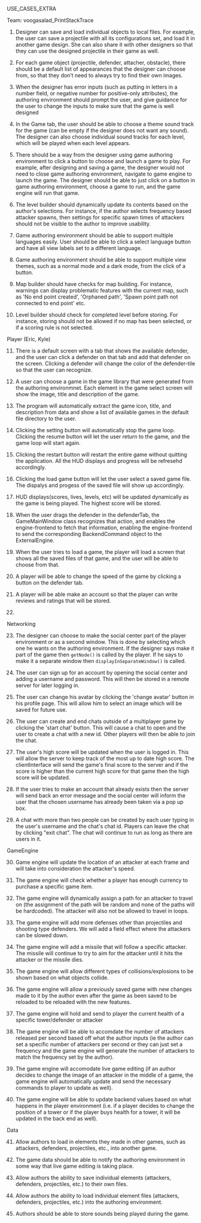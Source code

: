 USE_CASES_EXTRA

Team: voogasalad_PrintStackTrace

1. Designer can save and load individual objects to local files. For example, the user can save a projectile with all its configurations set, and load it in another game design. She can also share it with other designers so that they can use the designed projectile in their game as well.

2. For each game object (projectile, defender, attacher, obstacle), there should be a default list of appearances that the designer can choose from, so that they don’t need to always try to find their own images. 

3. When the designer has error inputs (such as putting in letters in a number field, or negative number for positive-only attributes), the authoring environment should prompt the user, and give guidance for the user to change the inputs to make sure that the game is well designed

4.  In the Game tab, the user should be able to choose a theme sound track for the game (can be empty if the designer does not want any sound). The designer can also choose individual sound tracks for each level, which will be played when each level appears.

5. There should be a way from the designer using game authoring environment to click a button to choose and launch a game to play. For example, after designing and saving a game, the designer would not need to close game authoring environment, navigate to game engine to launch the game. The designer should be able to just click on a button in game authoring environment, choose a game to run, and the game engine will run that game.

6. The level builder should dynamically update its contents based on the author's selections. For instance, if the author selects frequency based attacker spawns, then settings for specific spawn times of attackers should not be visible to the author to improve usability.

7. Game authoring environment should be able to support multiple languages easily. User should be able to click a select language button and have all view labels set to a different language.

8. Game authoring environment should be able to support multiple view themes, such as a normal mode and a dark mode, from the click of a button.

9. Map builder should have checks for map building. For instance, warnings can display problematic features with the current map, such as 'No end point created', 'Orphaned path', 'Spawn point path not connected to end point' etc.

10. Level builder should check for completed level before storing. For instance, storing should not be allowed if no map has been selected, or if a scoring rule is not selected.


Player (Eric, Kyle)

11. There is a default screen with a tab that shows the available defender, and the user can click a defender on that tab and add that defender on the screen. Clicking a defender will change the color of the defender-tile so that the user can recognize.

12. A user can choose a game in the game library that were generated from the authoring environmnet. Each element in the game select screen will show the image, title and description of the game. 

13. The program will automatically extract the game icon, title, and description from data and show a list of available games in the default file directory to the user.

14. Clicking the setting button will automatically stop the game loop. Clicking the resume button will let the user return to the game, and the game loop will start again.

15. Clicking the restart button will restart the entire game without quitting the application. All the HUD displays and progress will be refresehd accordingly.

16. Clicking the load game button will let the user select a saved game file. The dispalys and progess of the saved file will show up accordingly.

17. HUD displays(scores, lives, levels, etc) will be updated dynamically as the game is being played. The highest score will be stored.

18. When the user drags the defender in the defenderTab, the GameMainWindow class recognizes that action, and enables the engine-frontend to fetch that information, enabling the engine-frontend to send the corresponding BackendCommand object to the ExternalEngine.

19. When the user tries to load a game, the player will load a screen that shows all the saved files of that game, and the user will be able to choose from that. 

20. A player will be able to change the speed of the game by clicking a button on the defender tab. 

21. A player will be able make an account so that the player can write reviews and ratings that will be stored.

22. 

Networking

23. The designer can choose to make the social center part of the player environment or as a second window. This is done by selecting which one he wants on the authoring environment. If the designer says make it part of the game then `getNode()` is called by the player. If he says to make it a separate window then `displayInSeparateWindow()` is called.

24. The user can sign up for an account by opening the social center and adding a username and password. This will then be stored in a remote server for later logging in.

25. The user can change his avatar by clicking the 'change avatar' button in his profile page. This will allow him to select an image which will be saved for future use.

26. The user can create and end chats outside of a multiplayer game by clicking the 'start chat' button. This will cause a chat to open and the user to create a chat with a new id. Other players will then be able to join the chat.

27. The user's high score will be updated when the user is logged in. This will allow the server to keep track of the most up to date high score. The clientInterface will send the game's final score to the server and if the score is higher than the current high score for that game then the high score will be updated.

28. If the user tries to make an account that already exists then the server will send back an error message and the social center will inform the user that the chosen username has already been taken via a pop up box.

29. A chat with more than two people can be created by each user typing in the user's username and the chat's chat id. Players can leave the chat by clicking "exit chat". The chat will continue to run as long as there are users in it.

GameEngine

30. Game engine will update the location of an attacker at each frame and will take into consideration the attacker's speed.

31. The game engine will check whether a player has enough currency to purchase a specific game item.

32. The game engine will dynamically assign a path for an attacker to travel on (the assignment of the path will be random and none of the paths will be hardcoded). The attacker will also not be allowed to travel in loops. 

33. The game engine will add more defenses other than projectiles and shooting type defenders. We will add a field effect where the attackers can be slowed down. 

34. The game engine will add a missile that will follow a specific attacker. The missile will continue to try to aim for the attacker until it hits the attacker or the missile dies.

35. The game engine will allow different types of collisions/explosions to be shown based on what objects collide.

36. The game engine will allow a previously saved game with new changes made to it by the author even after the game as been saved to be reloaded to be reloaded with the new features.

37. The game engine will hold and send to player the current health of a specific tower/defender or attacker

38. The game engine will be able to accomdate the number of attackers released per second based off what the author inputs (ie the author can set a specific number of attackers per second or they can just set a frequency and the game engine will generate the number of attackers to match the frequency set by the author).

39. The game engine will accomodate live game editing (if an author decides to change the image of an attacker in the middle of a game, the game engine will automatically update and send the necessary commands to player to update as well).

40. The game engine will be able to update backend values based on what happens in the player environment (i.e. if a player decides to change the position of a tower or if the player buys health for a tower, it will be updated in the back end as well).


Data

41. Allow authors to load in elements they made in other games, such as attackers, defenders, projectiles, etc., into another game. 

42. The game data should be able to notify the authoring environment in some way that live game editing is taking place. 

43. Allow authors the ability to save individual elements (attackers, defenders, projectiles, etc.) to their own files.

44. Allow authors the ability to load individual element files (attackers, defenders, projectiles, etc.) into the authoring environment.

45. Authors should be able to store sounds being played during the game.
